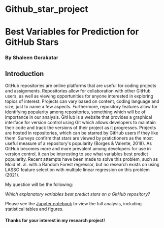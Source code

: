 # Github_star_project
# Best Variables for Prediction for GitHub Stars
### By Shaleen Gorakatar

## Introduction
GitHub repositories are online platforms that are useful for coding projects and assignments. Repositories allow for collaboration with other GitHub users, as well as viewing opportunities for anyone interested in exploring topics of interest. Projects can vary based on content, coding language and size, just to name a few aspects. Furthermore, repository features allow for identifying popularity among repositories, something which will be of importance in our analysis. GitHub is a website that provides a graphical interface for version control using Git which allows developers to maintain their code and track the versions of their project as it progresses. Projects are hosted in repositories, which can be starred by GitHub users if they like them. Surveys confirm that stars are viewed by pratictioners as the most useful measure of a repository's popularity (Borges & Valente, 2018). As GitHub becomes more and more prevalent among developers for use in version control, it can be interesting to see what variables best predict popularity. Recent attempts have been made to solve this problem, such as Moid et. al. with a Random Forest regressor, but no research exists on using LASSO feature selection with multiple linear regression on this problem (2021). 

My question will be the following:

*Which explanatory variables best predict stars on a GitHub repository?*

Please see the [Jupyter notebook](https://github.com/chloezandberg/stat301-final-project-group/blob/main/final-project.ipynb) to view the full analysis, including statistical tables and figures.

#### Thanks for your interest in my research project!
